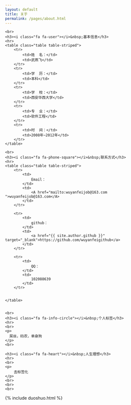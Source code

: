 ```yaml
---
layout: default
title: 关于
permalink: /pages/about.html
---
```



<div class="home">

	<br>
	<h3><i class="fa fa-user"></i>&nbsp;基本信息</h3>
	<hr>
	<table class="table table-striped">
		<tr>
			<td>姓  名：</td>    
			<td>武燕飞</td>
		</tr>
		<tr>
			<td>学  历：</td>    
			<td>本科</td>
		</tr>
		<tr>
			<td>学  校：</td>    
			<td>西安华西大学</td>
		</tr>
		<tr>
			<td>专  业：</td>    
			<td>软件工程</td>
		</tr>
		<tr>
			<td>时  间：</td>    
			<td>2008年~2012年</td>
		</tr>
	</table>

	<br>
	<h3><i class="fa fa-phone-square"></i>&nbsp;联系方式</h3>
	<hr>
	<table class="table table-striped">
		<tr>
			<td>
				Email：
			</td>  
			<td>
				<A href="mailto:wuyanfeijob@163.com ">wuyanfeijob@163.com</A>			
			</td>
		</tr>

		<tr>
			<td>
				github：
			</td>  
			<td>
				<a href="{{ site.author.github }}" target="_blank">https://github.com/wuyanfeigithub</a>
			</td>  
		</tr>

		<tr>
			<td>
				QQ：
			</td>  
			<td>
				102088639
			</td>
		</tr>


	</table>


	<br>
	<h3><i class="fa fa-info-circle"></i>&nbsp;个人标签</h3>
	<hr>
	<br>
	<p>
	  屌丝，码农，单身狗
	</p>
	<br>

	<h3><i class="fa fa-heart"></i>&nbsp;人生理想</h3>
	<hr>
	<br>
	<p>
		去标签化		
	</p>
	<br>
	<br>
	<br>

</div>


<div>
{% include duoshuo.html %}
</div>
